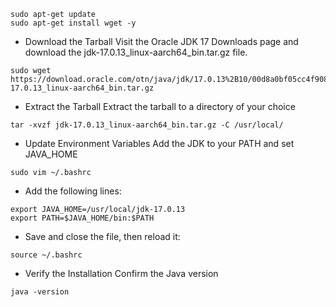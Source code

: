 ```
sudo apt-get update
sudo apt-get install wget -y
```
- Download the Tarball Visit the Oracle JDK 17 Downloads page and download the jdk-17.0.13_linux-aarch64_bin.tar.gz file.
```
sudo wget https://download.oracle.com/otn/java/jdk/17.0.13%2B10/00d8a0bf05cc4f9087f2bb0f5191ea34/jdk-17.0.13_linux-aarch64_bin.tar.gz
```
- Extract the Tarball Extract the tarball to a directory of your choice
```
tar -xvzf jdk-17.0.13_linux-aarch64_bin.tar.gz -C /usr/local/
```
- Update Environment Variables Add the JDK to your PATH and set JAVA_HOME
```
sudo vim ~/.bashrc
```
- Add the following lines:
```
export JAVA_HOME=/usr/local/jdk-17.0.13
export PATH=$JAVA_HOME/bin:$PATH
```
- Save and close the file, then reload it:
```
source ~/.bashrc
```
- Verify the Installation Confirm the Java version
```
java -version
```
